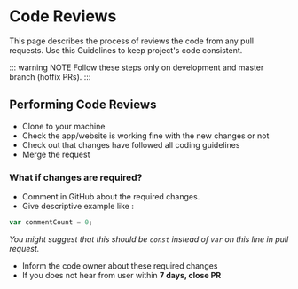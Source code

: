 <br><br>

# Code Reviews
This page describes the process of reviews the code from any pull requests. Use this Guidelines to keep project's code consistent.

::: warning NOTE
Follow these steps only on development and master branch (hotfix PRs).
:::

## Performing Code Reviews

* Clone to your machine
* Check the app/website is working fine with the new changes or not
* Check out that changes have followed all coding guidelines
* Merge the request

### What if changes are required?
* Comment in GitHub about the required changes.
* Give descriptive example like :
```js
var commentCount = 0;
```
*You might suggest that this should be `const` instead of `var` on this line in pull request.*
* Inform the code owner about these required changes
* If you does not hear from user within **7 days, close PR**